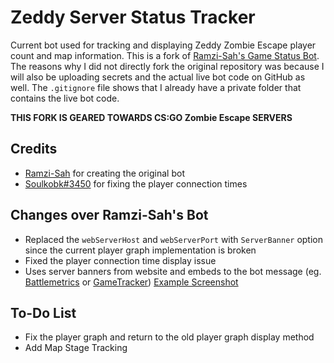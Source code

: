 # Zeddy Server Status Tracker
Current bot used for tracking and displaying Zeddy Zombie Escape player count and map information. This is a fork of [Ramzi-Sah's Game Status Bot](https://github.com/Ramzi-Sah/game-status-discordbot-selfhosted). The reasons why I did not directly fork the original repository was because I will also be uploading secrets and the actual live bot code on GitHub as well. The `.gitignore` file shows that I already have a private folder that contains the live bot code.

**THIS FORK IS GEARED TOWARDS CS:GO Zombie Escape SERVERS**

## Credits
- [Ramzi-Sah](https://github.com/Ramzi-Sah) for creating the original bot
- [Soulkobk#3450](https://discord.com/channels/730060387679993916/731141660263841902/958930646921793546) for fixing the player connection times

## Changes over Ramzi-Sah's Bot
- Replaced the `webServerHost` and `webServerPort` with `ServerBanner` option since the current player graph implementation is broken
- Fixed the player connection time display issue
- Uses server banners from website and embeds to the bot message (eg. [Battlemetrics](https://www.battlemetrics.com/servers) or [GameTracker](https://www.gametracker.com/search/csgo/)) [Example Screenshot](https://ibb.co/0hydK2m)

## To-Do List
- Fix the player graph and return to the old player graph display method
- Add Map Stage Tracking